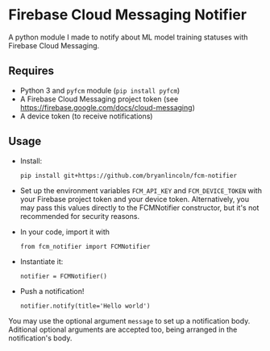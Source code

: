 # Firebase Cloud Messaging Notifier
A python module I made to notify about ML model training statuses with Firebase Cloud Messaging.

## Requires
- Python 3 and `pyfcm` module (`pip install pyfcm`)
- A Firebase Cloud Messaging project token (see https://firebase.google.com/docs/cloud-messaging)
- A device token (to receive notifications)

## Usage
- Install:
  
  `pip install git+https://github.com/bryanlincoln/fcm-notifier`
- Set up the environment variables `FCM_API_KEY` and `FCM_DEVICE_TOKEN` with your Firebase project token and your device token. Alternatively, you may pass this values directly to the FCMNotifier constructor, but it's not recommended for security reasons.
- In your code, import it with

  `from fcm_notifier import FCMNotifier`
- Instantiate it:
  
  `notifier = FCMNotifier()`
- Push a notification! 
  
  `notifier.notify(title='Hello world')`

You may use the optional argument `message` to set up a notification body. Aditional optional arguments are accepted too, being arranged in the notification's body.

